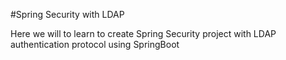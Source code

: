 #Spring Security with LDAP

Here we will to learn to create Spring Security project with LDAP authentication protocol using SpringBoot
